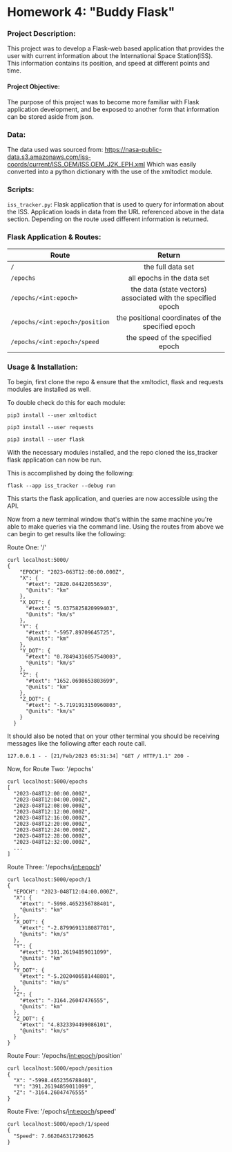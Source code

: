 # Homework 4: "Buddy Flask"

### Project Description:
This project was to develop a Flask-web based application that provides the user with current information about the International Space Station(ISS). This information
contains its position, and speed at different points and time. 

#### Project Objective:
The purpose of this project was to become more familiar with Flask application development, and be exposed to another form that information can be stored aside from json.

### Data:
The data used was sourced from: https://nasa-public-data.s3.amazonaws.com/iss-coords/current/ISS_OEM/ISS.OEM_J2K_EPH.xml
Which was easily converted into a python dictionary with the use of the xmltodict module.

### Scripts:
`iss_tracker.py`: Flask application that is used to query for information about the ISS. Application loads in data from the URL referenced above in the data section. 
Depending on the route used different information is returned. 

### Flask Application & Routes:

| Route         | Return        | 
| ------------- |:-------------:| 
| `/`     | the full data set | 
| `/epochs`       | all epochs in the data set      |
| `/epochs/<int:epoch>`  | the data (state vectors) associated with the specified epoch      |
| `/epochs/<int:epoch>/position`  | the positional coordinates of the specified epoch     |
| `/epochs/<int:epoch>/speed`  | the speed of the specified epoch      |

### Usage & Installation:

To begin, first clone the repo & ensure that the xmltodict, flask and requests modules are installed as well.

To double check do this for each module:
```
pip3 install --user xmltodict

pip3 install --user requests

pip3 install --user flask
```
With the necessary modules installed, and the repo cloned the iss_tracker flask application can now be run.

This is accomplished by doing the following:
```
flask --app iss_tracker --debug run
```
This starts the flask application, and queries are now accessible using the API.

Now from a new terminal window that's within the same machine you're able to make queries via the command line. Using the routes from above we can begin to get results
like the following:

Route One: '/'
```
curl localhost:5000/
{
    "EPOCH": "2023-063T12:00:00.000Z",
    "X": {
      "#text": "2820.04422055639",
      "@units": "km"
    },
    "X_DOT": {
      "#text": "5.0375825820999403",
      "@units": "km/s"
    },
    "Y": {
      "#text": "-5957.89709645725",
      "@units": "km"
    },
    "Y_DOT": {
      "#text": "0.78494316057540003",
      "@units": "km/s"
    },
    "Z": {
      "#text": "1652.0698653803699",
      "@units": "km"
    },
    "Z_DOT": {
      "#text": "-5.7191913150960803",
      "@units": "km/s"
    }
  }
```
It should also be noted that on your other terminal you should be receiving messages like the following after each route call.
```
127.0.0.1 - - [21/Feb/2023 05:31:34] "GET / HTTP/1.1" 200 -
```
Now, for Route Two: '/epochs'
```
curl localhost:5000/epochs
[
  "2023-048T12:00:00.000Z",
  "2023-048T12:04:00.000Z",
  "2023-048T12:08:00.000Z",
  "2023-048T12:12:00.000Z",
  "2023-048T12:16:00.000Z",
  "2023-048T12:20:00.000Z",
  "2023-048T12:24:00.000Z",
  "2023-048T12:28:00.000Z",
  "2023-048T12:32:00.000Z",
  ...
]
```
Route Three: '/epochs/<int:epoch>'
```
curl localhost:5000/epoch/1
{
  "EPOCH": "2023-048T12:04:00.000Z",
  "X": {
    "#text": "-5998.4652356788401",
    "@units": "km"
  },
  "X_DOT": {
    "#text": "-2.8799691318087701",
    "@units": "km/s"
  },
  "Y": {
    "#text": "391.26194859011099",
    "@units": "km"
  },
  "Y_DOT": {
    "#text": "-5.2020406581448801",
    "@units": "km/s"
  },
  "Z": {
    "#text": "-3164.26047476555",
    "@units": "km"
  },
  "Z_DOT": {
    "#text": "4.8323394499086101",
    "@units": "km/s"
  }
}
```
Route Four: '/epochs/<int:epoch>/position'
```
curl localhost:5000/epoch/position
{
  "X": "-5998.4652356788401",
  "Y": "391.26194859011099",
  "Z": "-3164.26047476555"
}
```
Route Five: '/epochs/<int:epoch>/speed'
```
curl localhost:5000/epoch/1/speed
{
  "Speed": 7.662046317290625
}
```
